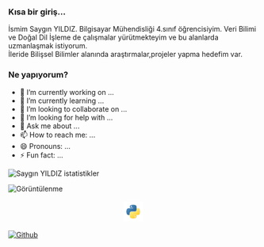 ### Kısa bir giriş...

İsmim Saygın YILDIZ. Bilgisayar Mühendisliği 4.sınıf öğrencisiyim. Veri Bilimi ve Doğal Dil İşleme de çalışmalar yürütmekteyim ve bu alanlarda uzmanlaşmak istiyorum.<br>
İleride Bilişsel Bilimler alanında araştırmalar,projeler yapma hedefim var.


<!--
**rowers7/rowers7** is a ✨ _special_ ✨ repository because its `README.md` (this file) appears on your GitHub profile.

Here are some ideas to get you started:
-->

### Ne yapıyorum?


- 🔭 I’m currently working on ...
- 🌱 I’m currently learning ...
- 👯 I’m looking to collaborate on ...
- 🤔 I’m looking for help with ...
- 💬 Ask me about ...
- 📫 How to reach me: ...
- 😄 Pronouns: ...
- ⚡ Fun fact: ...

![Saygın YILDIZ istatistikler](https://github-readme-stats.vercel.app/api?username=rowers7&show_icons=true&theme=radical)<br>

![Görüntülenme](https://komarev.com/ghpvc/?username=rowers7&color=yellow&label=GÖRÜNTÜLENME)

<p align="center">
<img src="https://raw.githubusercontent.com/github/explore/80688e429a7d4ef2fca1e82350fe8e3517d3494d/topics/python/python.png" alt="Python" height="40" style="vertical-align:top; margin:4px">
</p>

[![Github](https://img.shields.io/github/followers/rowers7?label=Follow&style=social)](https://github.com/CharalambosIoannou)
